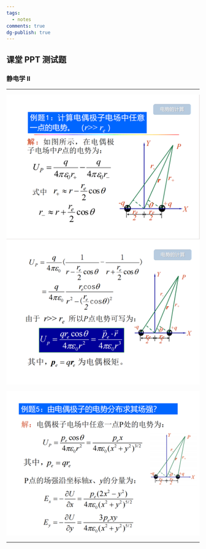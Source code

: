 ```yaml
---
tags:
  - notes
comments: true
dg-publish: true
---
```


## 课堂 PPT 测试题

### 静电学 II

---

![|350](attachments/physics2-problems.png)
![|350](attachments/physics2-problems-1.png)

![|500](attachments/physics2-problems-2.png)

---

